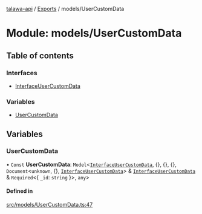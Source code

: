 [talawa-api](../README.md) / [Exports](../modules.md) / models/UserCustomData

# Module: models/UserCustomData

## Table of contents

### Interfaces

- [InterfaceUserCustomData](../interfaces/models_UserCustomData.InterfaceUserCustomData.md)

### Variables

- [UserCustomData](models_UserCustomData.md#usercustomdata)

## Variables

### UserCustomData

• `Const` **UserCustomData**: `Model`\<[`InterfaceUserCustomData`](../interfaces/models_UserCustomData.InterfaceUserCustomData.md), \{\}, \{\}, \{\}, `Document`\<`unknown`, \{\}, [`InterfaceUserCustomData`](../interfaces/models_UserCustomData.InterfaceUserCustomData.md)\> & [`InterfaceUserCustomData`](../interfaces/models_UserCustomData.InterfaceUserCustomData.md) & `Required`\<\{ `_id`: `string`  \}\>, `any`\>

#### Defined in

[src/models/UserCustomData.ts:47](https://github.com/PalisadoesFoundation/talawa-api/blob/53234da/src/models/UserCustomData.ts#L47)
